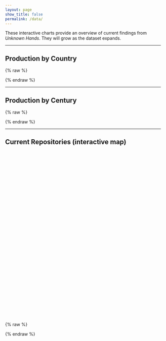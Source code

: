 ```yaml
---
layout: page
show_title: false
permalink: /data/
---
```


These interactive charts provide an overview of current findings from *Unknown Hands*. They will grow as the dataset expands.

<!-- Load libraries ONCE at the top -->
<script src="https://cdn.plot.ly/plotly-latest.min.js"></script>
<link rel="stylesheet" href="https://unpkg.com/leaflet@1.9.4/dist/leaflet.css">
<script src="https://unpkg.com/leaflet@1.9.4/dist/leaflet.js"></script>
<script src="https://unpkg.com/papaparse@5.4.1/papaparse.min.js"></script>

---

## Production by Country

<div id="byCountry"></div>

{% raw %}
<script>
(() => {
  const countryData = {
    "Austria":72, "Belgium":92, "Crete":3, "England":19, "France":98,
    "France or Germany":3, "Germany":660, "Germany or Switzerland":1,
    "Italy":165, "Netherlands":106, "Portugal":26, "Spain":9, "Sweden":15,
    "Switzerland":65, "Unknown":8
  };

  const countries = ["Austria","Belgium","Crete","England","France","Germany","Italy",
    "Netherlands","Portugal","Spain","Sweden","Switzerland","Unknown"];
  const counts = Object.fromEntries(countries.map(c => [c, 0]));

  for (const [label, value] of Object.entries(countryData)) {
    if (label.includes(" or ")) {
      label.split(" or ").forEach(c => { if (counts[c] !== undefined) counts[c] += value; });
    } else if (counts[label] !== undefined) {
      counts[label] += value;
    }
  }

  Plotly.newPlot("byCountry", [{
    x: Object.values(counts),
    y: Object.keys(counts),
    type: "bar",
    orientation: "h",
    text: Object.values(counts).map(String),
    textposition: "auto"
  }], {
    title: "Production Location of Manuscripts (by country)",
    xaxis: { title: "Number of Manuscripts" },
    margin: { l: 180 }
  });
})();
</script>
{% endraw %}

---

## Production by Century

<div id="byCentury"></div>

{% raw %}
<script>
(() => {
  // Raw data (hyphens OR en-dashes are fine)
  const rawCenturyData = {
    "8": 39, "9": 9, "10": 7, "11": 2, "12": 108,
    "13": 25, "14": 46, "15": 828, "16": 267, "Unknown": 5,
    "9–15": 2, "12–13": 2, "8–9": 23, "13–14": 1, "14–15": 7,
    "15–16": 28, "15–18": 1, "16–18": 1
  };

  const counts = {8:0,9:0,10:0,11:0,12:0,13:0,14:0,15:0,16:0};

  const add = (c, v) => { if (counts[c] !== undefined) counts[c] += Number(v)||0; };

  for (const [label, value] of Object.entries(rawCenturyData)) {
    if (label.toLowerCase() === "unknown") continue;
    const norm = label.replace(/th/gi,"").replace(/[–—]/g,"-").trim();
    if (norm.includes("-")) {
      const [s,e] = norm.split("-").map(Number);
      if (Number.isFinite(s) && Number.isFinite(e)) {
        for (let c=s; c<=e; c++) add(c, value);
      }
    } else {
      add(Number(norm), value);
    }
  }

  const x = Object.keys(counts).map(c => c + "th");
  const y = Object.values(counts);

  Plotly.newPlot("byCentury", [{
    x, y, type: "bar", text: y.map(String), textposition: "auto"
  }], {
    title: "Manuscripts by Century of Production",
    xaxis: { title: "Century" },
    yaxis: { title: "Number of Manuscripts" }
  });
})();
</script>
{% endraw %}

---

## Current Repositories (interactive map)

<div id="repoMap" style="height: 520px; border-radius: 8px; margin: 1.5rem 0;"></div>

{% raw %}
<script>
(() => {
  const CSV_URL = "{{ '/assets/data/repositories.csv' | relative_url }}";

  // init map
  const map = L.map('repoMap', { scrollWheelZoom: false }).setView([48.5, 10], 5);
  L.tileLayer('https://tile.openstreetmap.org/{z}/{x}/{y}.png', {
    maxZoom: 18, attribution: '&copy; OpenStreetMap contributors'
  }).addTo(map);

  // helper: parse number (handles 48.833 or 48,833)
  const num = v => {
    if (v == null) return NaN;
    if (typeof v !== 'string') return Number(v);
    return Number(v.replace(/\s+/g,'').replace(',', '.'));
  };

  Papa.parse(CSV_URL, {
    download: true,
    header: true,
    skipEmptyLines: true,
    transformHeader: h => (h || '').toString().trim().toLowerCase(), // ensures lowercased headers
    complete: ({ data }) => {
      const bounds = [];
      let plotted = 0;

      (data || []).forEach(r => {
        const name = r['institution'] || 'Unknown';
        const lat  = num(r['latitude']);
        const lon  = num(r['longitude']);
        const cnt  = num(r['count']);

        if (!Number.isFinite(lat) || !Number.isFinite(lon)) return;

        L.circleMarker([lat, lon], {
          radius: Math.max(6, Math.sqrt(Number.isFinite(cnt) ? cnt : 1)),
          color: '#222', weight: 1, fillColor: '#444', fillOpacity: 0.75
        })
        .addTo(map)
        .bindPopup(`<strong>${name}</strong><br>Manuscripts: ${Number.isFinite(cnt) ? cnt : 0}`);

        bounds.push([lat, lon]);
        plotted++;
      });

      if (plotted) {
        map.fitBounds(bounds, { padding: [30, 30] });
      } else {
        console.warn('CSV loaded but no valid points. Check lat/long values and decimal separators.');
      }
    },
    error: err => console.error('CSV load error:', err)
  });
})();
</script>
{% endraw %}